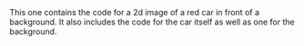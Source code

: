 <html>

<body>
This one contains the code for a 2d image of a red car in front of a background. It also includes the code for the car itself as well as one for the background. 
</body>

</html>
